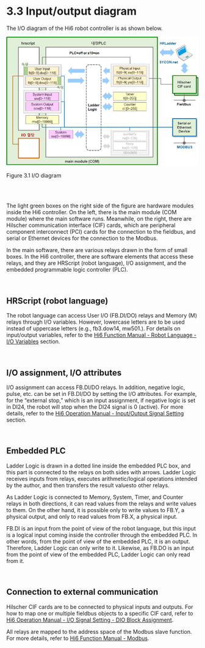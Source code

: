 ﻿# 3.3 Input/output diagram

The I/O diagram of the Hi6 robot controller is as shown below.


![](../_assets/io-diagram.png)

Figure 3.1 I/O diagram

<br><br>

The light green boxes on the right side of the figure are hardware modules inside the Hi6 controller. On the left, there is the main module (COM module) where the main software runs. Meanwhile, on the right, there are Hilscher communication interface (CIF) cards, which are peripheral component interconnect (PCI) cards for the connection to the fieldbus, and serial or Ethernet devices for the connection to the Modbus.

In the main software, there are various relays drawn in the form of small boxes. In the Hi6 controller, there are software elements that access these relays, and they are HRScript (robot language), I/O assignment, and the embedded programmable logic controller (PLC). 

<br>

## HRScript (robot language)
The robot language can access User I/O (FB.DI/DO) relays and Memory (M) relays through I/O variables. However, lowercase letters are to be used instead of uppercase letters (e.g., fb3.dow14, mw501.). For details on input/output variables, refer to the [Hi6 Function Manual - Robot Language - I/O Variables](https://hrbook-hrc.web.app/#/view/doc-hrscript/korean/6-external-comm/1-fb-io/1-io-val) section.


<br>

## I/O assignment, I/O attributes
I/O assignment can access FB.DI/DO relays. In addition, negative logic, pulse, etc. can be set in FB.DI/DO by setting the I/O attributes. For example, for the “external stop,” which is an input assignment, if negative logic is set in DI24, the robot will stop when the DI24 signal is 0 (active).
For more details, refer to the [Hi6 Operation Manual - Input/Output Signal Setting](https://hrbook-hrc.web.app/#/view/doc-hi6-operation/korean-tp630/7-setting/3-control-parameter/2-io-signal-setting/README) section. 


<br>

## Embedded PLC
Ladder Logic is drawn in a dotted line inside the embedded PLC box, and this part is connected to the relays on both sides with arrows. Ladder Logic receives inputs from relays, executes arithmetic/logical operations intended by the author, and then transfers the result values ​​to other relays.  

As Ladder Logic is connected to Memory, System, Timer, and Counter relays in both directions, it can read values from the relays and write values to them. On the other hand, it is possible only to write values to FB.Y, a physical output, and only to read values from FB.X, a physical input. 

FB.DI is an input from the point of view of the robot language, but this input is a logical input coming inside the controller through the embedded PLC. In other words, from the point of view of the embedded PLC, it is an output. Therefore, Ladder Logic can only write to it. Likewise, as FB.DO is an input from the point of view of the embedded PLC, Ladder Logic can only read from it.

<br>

## Connection to external communication
Hilscher CIF cards are to be connected to physical inputs and outputs. For how to map one or multiple fieldbus objects to a specific CIF card, refer to [Hi6 Operation Manual - I/O Signal Setting - DIO Block Assignment](https://hrbook-hrc.web.app/#/view/doc-hi6-operation/korean-tp630/7-setting/3-control-parameter/2-io-signal-setting/9-dio-block-assign).  

All relays are mapped to the address space of the Modbus slave function. For more details, refer to [Hi6 Function Manual - Modbus](https://hrbook-hrc.web.app/#/view/doc-modbus/korean/README).
